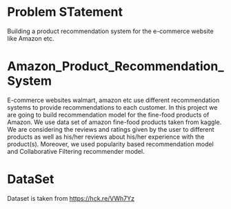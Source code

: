 # Problem STatement

Building a product recommendation system for the e-commerce website like Amazon etc.

# Amazon_Product_Recommendation_System

E-commerce websites walmart, amazon etc use different recommendation systems to provide recommendations to each customer. In this project we are going to build recommendation model for the fine-food products of Amazon. We use data set of amazon fine-food products taken from kaggle. We are considering the reviews and ratings given by the user to different products as well as his/her reviews about his/her experience with the product(s). Moreover, we used popularity based recommendation model and Collaborative Filtering recommender model.

# DataSet

Dataset is taken from https://hck.re/VWh7Yz 
